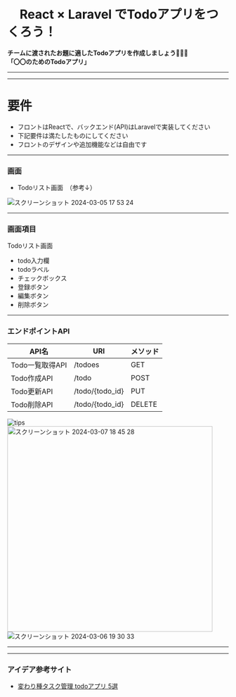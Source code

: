 # 　React × Laravel でTodoアプリをつくろう！

**チームに渡されたお題に適したTodoアプリを作成しましょう👨🏼‍🌾**   
**「〇〇のためのTodoアプリ」**

------     
------
# 要件
- フロントはReactで、バックエンド(API)はLaravelで実装してください
- 下記要件は満たしたものにしてください
- フロントのデザインや追加機能などは自由です

-----------------------

### 画面
- Todoリスト画面　（参考↓）
  
![スクリーンショット 2024-03-05 17 53 24](https://github.com/madoka-takanami/StudyEvent_test_todo_app/assets/100367315/5799c64a-a98f-4612-8ff0-d4769c497cc7)
 
-----------------------

### 画面項目
Todoリスト画面
- todo入力欄
- todoラベル
- チェックボックス
- 登録ボタン
- 編集ボタン
- 削除ボタン


  


-----------------------

### エンドポイントAPI
|API名　| URI  |メソッド|
|---|---|---|
|Todo一覧取得API	|/todoes	|	GET	|
|Todo作成API	|/todo	|	POST |
|Todo更新API	|/todo/{todo_id}	| 	PUT	|
|Todo削除API	|/todo/{todo_id}	|	DELETE	|  

![tips](https://img.shields.io/badge/review-Tips!-powderblue)  
<img width="467" alt="スクリーンショット 2024-03-07 18 45 28" src="https://github.com/madoka-takanami/StudyEvent_test_todo_app/assets/100367315/9452aaac-e43d-4a02-82e7-ca8e4a426f9a">  
![スクリーンショット 2024-03-06 19 30 33](https://github.com/madoka-takanami/StudyEvent_test_todo_app/assets/100367315/cc168a1a-df0b-4baf-8655-6b0f3eaac228)


-----------------------



-----

### アイデア参考サイト
- [変わり種タスク管理 todoアプリ 5選](https://travelwork.jp/2023/03/todo_game)
